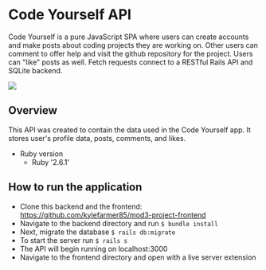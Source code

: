 # 
Code Yourself API
======

Code Yourself is a pure JavaScript SPA where users can create accounts and make posts about coding projects they are working on. Other users can comment to offer help and visit the github repository for the project. Users can "like" posts as well. Fetch requests connect to a RESTful Rails API and SQLite backend.

![](codeYourself.gif)



## Overview

  This API was created to contain the data used in the Code Yourself app. It stores user's profile data, posts, comments, and likes.

* Ruby version
  - Ruby '2.6.1'
  
## How to run the application
  - Clone this backend and the frontend: https://github.com/kylefarmer85/mod3-project-frontend
  - Navigate to the backend directory and run `$ bundle install`
  - Next, migrate the database `$ rails db:migrate`
  - To start the server run `$ rails s`
  - The API will begin running on localhost:3000
  - Navigate to the frontend directory and open with a live server extension
  
  
